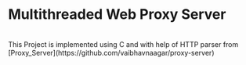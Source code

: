 # Multithreaded Web Proxy Server
</br>
This Project is implemented using C and with help of HTTP parser from [Proxy_Server](https://github.com/vaibhavnaagar/proxy-server)
